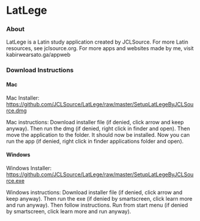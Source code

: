 # LatLege

### About
LatLege is a Latin study application created by JCLSource. For more Latin resources, see jclsource.org. For more apps and websites made by me, visit kabirwearsato.ga/appweb

### Download Instructions
#### Mac
Mac Installer: https://github.com/JCLSource/LatLege/raw/master/SetupLatLegeByJCLSource.dmg

Mac instructions: Download installer file (if denied, click arrow and keep anyway). Then run the dmg (if denied, right click in finder and open). Then move the application to the folder. It should now be installed. Now you can run the app (if denied, right click in finder applications folder and open).

#### Windows
Windows Installer: https://github.com/JCLSource/LatLege/raw/master/SetupLatLegeByJCLSource.exe

Windows instructions:  Download installer file (if denied, click arrow and keep anyway). Then run the exe (if denied by smartscreen, click learn more and run anyway). Then follow instructions. Run from start menu (if denied by smartscreen, click learn more and run anyway).
